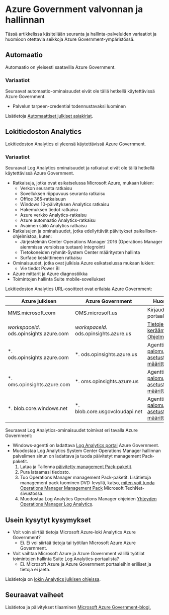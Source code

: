 <properties
    pageTitle="Azure Government-ohjeet | Microsoft Azure"
    description="Tämä on vertailu ominaisuuksista ja ohjeita Azure Government sovellusten kehittämisestä."
    services="Azure-Government"
    cloud="gov"
    documentationCenter=""
    authors="ryansoc"
    manager="zakramer"
    editor=""/>

<tags
    ms.service="multiple"
    ms.devlang="na"
    ms.topic="article"
    ms.tgt_pltfrm="na"
    ms.workload="azure-government"
    ms.date="10/25/2016"
    ms.author="ryansoc"/>


#  <a name="azure-government-monitoring-and-management"></a>Azure Government valvonnan ja hallinnan

Tässä artikkelissa käsitellään seuranta ja hallinta-palveluiden variaatiot ja huomioon otettavia seikkoja Azure Government-ympäristössä.

## <a name="automation"></a>Automaatio

Automaatio on yleisesti saatavilla Azure Government.

### <a name="variations"></a>Variaatiot

Seuraavat automaatio-ominaisuudet eivät ole tällä hetkellä käytettävissä Azure Government.

+ Palvelun tarpeen-credential todennustavaksi luominen

Lisätietoja [Automaattiset julkiset asiakirjat](../automation/automation-intro.md).

## <a name="log-analytics"></a>Lokitiedoston Analytics

Lokitiedoston Analytics ei yleensä käytettävissä Azure Government.

### <a name="variations"></a>Variaatiot

Seuraavat Log Analytics ominaisuudet ja ratkaisut eivät ole tällä hetkellä käytettävissä Azure Government.

+ Ratkaisuja, jotka ovat esikatselussa Microsoft Azure, mukaan lukien:
  - Verkon seuranta ratkaisu
  - Sovelluksen riippuvuus seuranta ratkaisu
  - Office 365-ratkaisuun
  - Windows 10-päivityksen Analytics ratkaisu
  - Hakemuksen tiedot ratkaisu
  - Azure verkko Analytics-ratkaisu
  - Azure automaatio Analytics-ratkaisu
  - Avaimen säilö Analytics ratkaisu
+ Ratkaisujen ja ominaisuudet, jotka edellyttävät päivitykset paikallisen-ohjelmistoa, kuten:
  - Järjestelmän Center Operations Manager 2016 (Operations Manager aiemmissa versioissa tuetaan) integrointi
  - Tietokoneiden ryhmät-System Center määritysten hallinta
  - Surface keskittimeen ratkaisu
+ Ominaisuudet, jotka ovat julkisia Azure esikatselussa mukaan lukien:
  - Vie tiedot Power BI
+ Azure mittarit ja Azure diagnostiikka
+ Toimintojen hallinta Suite mobile-sovellukset

Lokitiedoston Analytics URL-osoitteet ovat erilaisia Azure Government:

| Azure julkisen | Azure Government | Huomautuksia |
|--------------|------------------|-------|
| MMS.microsoft.com | OMS.microsoft.us | Kirjaudu Analytics-portaalissa |
| *workspaceId*. ods.opinsights.azure.com | *workspaceId*. ods.opinsights.azure.us | [Tietojen kerääminen Ohjelmointirajapinta](../log-analytics/log-analytics-data-collector-api.md) 
| \*. ods.opinsights.azure.com | \*. ods.opinsights.azure.us | Agentti viestintä - [palomuurin asetusten määrittäminen](../log-analytics/log-analytics-proxy-firewall.md) |
| \*. oms.opinsights.azure.com | \*. oms.opinsights.azure.us | Agentti viestintä - [palomuurin asetusten määrittäminen](../log-analytics/log-analytics-proxy-firewall.md) |
| \*. blob.core.windows.net | \*. blob.core.usgovcloudapi.net | Agentti viestintä - [palomuurin asetusten määrittäminen](../log-analytics/log-analytics-proxy-firewall.md) |


Seuraavat Log Analytics-ominaisuudet toimivat eri tavalla Azure Government:

+ Windows-agentti on ladattava [Log Analytics portal](https://oms.microsoft.us) Azure Government.
+ Muodostaa Log Analytics System Center Operations Manager hallinnan palvelimen sinun on ladattava ja tuoda päivitetyt management Pack-paketit.
  1. Lataa ja Tallenna [päivitetty management Pack-paketit](http://go.microsoft.com/fwlink/?LinkId=828749).
  2. Pura lataamasi tiedosto.
  3. Tuo Operations Manager management Pack-paketit. Lisätietoja management pack tuominen DVD-levyllä, katso, [miten voit tuoda Operations Manager Management Pack](http://technet.microsoft.com/library/hh212691.aspx) Microsoft TechNet-sivustossa.
  4. Muodostaa Log Analytics Operations Manager ohjeiden [Yhteyden Operations Manager Log Analytics](../log-analytics/log-analytics-om-agents.md).


## <a name="frequently-asked-questions"></a>Usein kysytyt kysymykset

+ Voit voin siirtää tietoja Microsoft Azure-loki Analytics Azure Government?
  - Ei. Ei voi siirtää tietoja tai työtilan Microsoft Azure Azure Government.
+ Voit vaihtaa Microsoft Azure ja Azure Government välillä työtilat toimintojen hallinta Suite Log Analytics-portaalista?
  - Ei. Microsoft Azure ja Azure Government portaaleihin erilliset ja tietoja ei jaeta.

Lisätietoja on [lokin Analytics julkisen ohjeissa](../log-analytics/log-analytics-overview.md).

## <a name="next-steps"></a>Seuraavat vaiheet

Lisätietoa ja päivitykset tilaaminen <a href="https://blogs.msdn.microsoft.com/azuregov/">Microsoft Azure Government-blogi.</a>
